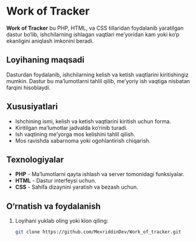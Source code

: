 # Work of Tracker

**Work of Tracker** bu PHP, HTML, va CSS tillaridan foydalanib yaratilgan dastur bo‘lib, ishchilarning ishlagan vaqtlari me’yoridan kam yoki ko‘p ekanligini aniqlash imkonini beradi.

## Loyihaning maqsadi
Dasturdan foydalanib, ishchilarning kelish va ketish vaqtlarini kiritishingiz mumkin. Dastur bu ma’lumotlarni tahlil qilib, me’yoriy ish vaqtiga nisbatan farqini hisoblaydi.

## Xususiyatlari
- Ishchining ismi, kelish va ketish vaqtlarini kiritish uchun forma.
- Kiritilgan ma’lumotlar jadvalda ko‘rinib turadi.
- Ish vaqtining me’yorga mos kelishini tahlil qilish.
- Mos ravishda xabarnoma yoki ogohlantirish chiqarish.

## Texnologiyalar
- **PHP** - Ma’lumotlarni qayta ishlash va server tomonidagi funksiyalar.
- **HTML** - Dastur interfeysi uchun.
- **CSS** - Sahifa dizaynini yaratish va bezash uchun.

## O‘rnatish va foydalanish
1. Loyihani yuklab oling yoki klon qiling:
   ```bash
   git clone https://github.com/MexriddinDev/Work_of_tracker.git

